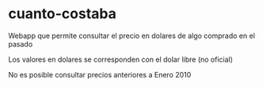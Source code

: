 # cuanto-costaba
Webapp que permite consultar el precio en dolares de algo comprado en el pasado

Los valores en dolares se corresponden con el dolar libre (no oficial)

No es posible consultar precios anteriores a Enero 2010
